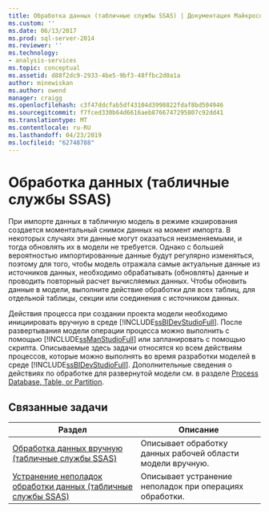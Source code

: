 ```yaml
---
title: Обработка данных (табличные службы SSAS) | Документация Майкрософт
ms.custom: ''
ms.date: 06/13/2017
ms.prod: sql-server-2014
ms.reviewer: ''
ms.technology:
- analysis-services
ms.topic: conceptual
ms.assetid: d88f2dc9-2933-4be5-9bf3-48ffbc2d0a1a
author: minewiskan
ms.author: owend
manager: craigg
ms.openlocfilehash: c3f47ddcfab5df43104d3998822fdaf8bd504946
ms.sourcegitcommit: f7fced330b64d6616aeb8766747295807c92dd41
ms.translationtype: MT
ms.contentlocale: ru-RU
ms.lasthandoff: 04/23/2019
ms.locfileid: "62748788"
---
```

# <a name="process-data-ssas-tabular"></a>Обработка данных (табличные службы SSAS)
  При импорте данных в табличную модель в режиме кэширования создается моментальный снимок данных на момент импорта. В некоторых случаях эти данные могут оказаться неизменяемыми, и тогда обновлять их в модели не требуется. Однако с большей вероятностью импортированные данные будут регулярно изменяться, поэтому для того, чтобы модель отражала самые актуальные данные из источников данных, необходимо обрабатывать (обновлять) данные и проводить повторный расчет вычисляемых данных. Чтобы обновить данные в модели, выполните действие обработки для всех таблиц, для отдельной таблицы, секции или соединения с источником данных.  
  
 Действия процесса при создании проекта модели необходимо инициировать вручную в среде [!INCLUDE[ssBIDevStudioFull](../includes/ssbidevstudiofull-md.md)]. После развертывания модели операции процесса можно выполнить с помощью [!INCLUDE[ssManStudioFull](../includes/ssmanstudiofull-md.md)] или запланировать с помощью скрипта. Описываемые здесь задачи относятся ко всем действиям процессов, которые можно выполнять во время разработки моделей в среде [!INCLUDE[ssBIDevStudioFull](../includes/ssbidevstudiofull-md.md)]. Дополнительные сведения о действиях по обработке для развернутой модели см. в разделе [Process Database, Table, or Partition](tabular-models/process-database-table-or-partition-analysis-services.md).  
  
## <a name="related-tasks"></a>Связанные задачи  
  
|Раздел|Описание|  
|-----------|-----------------|  
|[Обработка данных вручную (табличные службы SSAS)](manually-process-data-ssas-tabular.md)|Описывает обработку данных рабочей области модели вручную.|  
|[Устранение неполадок обработки данных (табличные службы SSAS)](troubleshoot-process-data-ssas-tabular.md)|Описывает устранение неполадок при операциях обработки.|  
  
  
